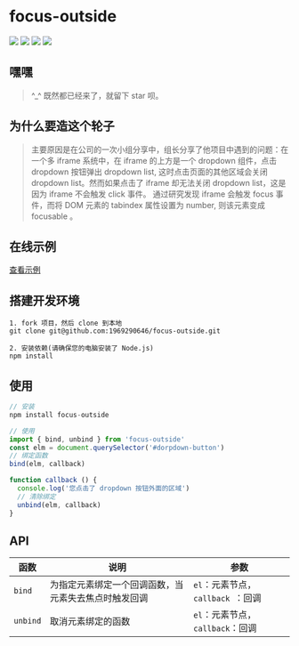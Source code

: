 # focus-outside

![](http://img.shields.io/travis/TaoXuSheng/focus-outside.svg)
![](https://img.shields.io/npm/dt/focus-outside.svg)
![](https://img.shields.io/npm/v/focus-outside.svg)
![](https://img.shields.io/npm/l/focus-outside.svg)

## 嘿嘿
> ^_^ 既然都已经来了，就留下 star 呗。 

## 为什么要造这个轮子
> 主要原因是在公司的一次小组分享中，组长分享了他项目中遇到的问题：在一个多 iframe 系统中，在 iframe 的上方是一个 dropdown 组件，点击 dropdown 按钮弹出 dropdown list, 这时点击页面的其他区域会关闭 dropdown list。然而如果点击了 iframe 却无法关闭 dropdown list，这是因为 iframe 不会触发 click 事件。 通过研究发现 iframe 会触发 focus 事件，而将 DOM 元素的 tabindex 属性设置为 number, 则该元素变成 focusable 。

## 在线示例
[查看示例](https://jsfiddle.net/_MT_/eywraw8t/25950/)

## 搭建开发环境

```shell
1. fork 项目，然后 clone 到本地
git clone git@github.com:1969290646/focus-outside.git

2. 安装依赖(请确保您的电脑安装了 Node.js)
npm install
```

## 使用

```javascript
// 安装
npm install focus-outside

// 使用
import { bind, unbind } from 'focus-outside'
const elm = document.querySelector('#dorpdown-button')
// 绑定函数
bind(elm, callback)

function callback () {
  console.log('您点击了 dropdown 按钮外面的区域')
  // 清除绑定
  unbind(elm, callback)
}
```

## API

| 函数  | 说明 | 参数 |
| ---  | ---  | --- |
| `bind ` | 为指定元素绑定一个回调函数，当元素失去焦点时触发回调 | `el`：元素节点，`callback `：回调 |
| `unbind` | 取消元素绑定的函数 | `el`：元素节点，`callback`：回调 |
